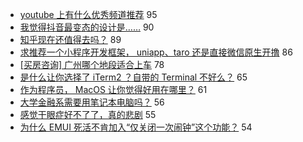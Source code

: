 - [youtube 上有什么优秀频道推荐](https://www.v2ex.com/t/589063) 95
- [我觉得抖音最变态的设计是……](https://www.v2ex.com/t/589126) 90
- [知乎现在还值得去吗？](https://www.v2ex.com/t/589060) 89
- [求推荐一个小程序开发框架， uniapp、taro 还是直接微信原生开撸](https://www.v2ex.com/t/589124) 86
- [[买房咨询] 广州哪个地段适合上车](https://www.v2ex.com/t/589078) 78
- [是什么让你选择了 iTerm2 ？自带的 Terminal 不好么？](https://www.v2ex.com/t/589083) 65
- [作为程序员， MacOS 让你觉得好用在哪里？](https://www.v2ex.com/t/589245) 61
- [大学金融系需要用笔记本电脑吗？](https://www.v2ex.com/t/589099) 56
- [感觉干眼症好不了了，真的悲剧](https://www.v2ex.com/t/589146) 55
- [为什么 EMUI 死活不肯加入“仅关闭一次闹钟”这个功能？](https://www.v2ex.com/t/589112) 54